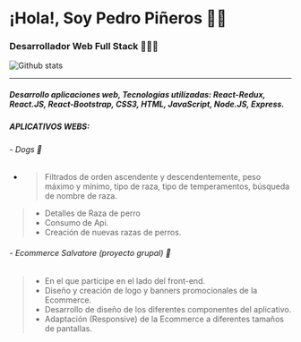 # ¡Hola!, Soy Pedro Piñeros 👋🏽
###  Desarrollador Web Full Stack 👨🏽‍💻
![Github stats](https://github-readme-stats.vercel.app/api?username=pedropineros&theme=omni&show_icons=true)



------------
##### Desarrollo aplicaciones web, Tecnologías utilizadas: React-Redux, React.JS, React-Bootstrap, CSS3, HTML, JavaScript, Node.JS, Express.
##### **APLICATIVOS WEBS:**
###### - Dogs 🐶
- > Filtrados de orden ascendente y descendentemente, peso máximo y mínimo, tipo de raza, tipo de temperamentos, búsqueda de nombre de raza.
> - Detalles de Raza de perro
> - Consumo de Api.
> - Creación de nuevas razas de perros.

###### - Ecommerce Salvatore (proyecto grupal) 🛒
> - En el que participe en el lado del front-end.
>- Diseño y creación de logo y banners promocionales de la Ecommerce.
>- Desarrollo de diseño de los diferentes componentes del aplicativo. 
>- Adaptación (Responsive) de la Ecommerce a diferentes tamaños de pantallas.
